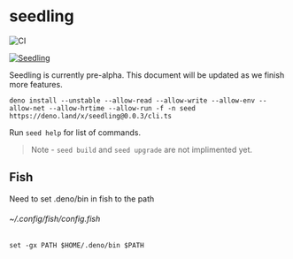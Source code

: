 # seedling

![CI](<https://github.com/use-seedling/seedling/workflows/CI%20(PULL%20REQUEST)/badge.svg>)

[![Seedling](https://img.shields.io/badge/available%20on-deno.land/x-orange.svg?style=for-the-badge&logo=deno&labelColor=black)](https://deno.land/x/seedling)

Seedling is currently pre-alpha. This document will be updated as we finish more features.

`deno install --unstable --allow-read --allow-write --allow-env --allow-net --allow-hrtime --allow-run -f -n seed https://deno.land/x/seedling@0.0.3/cli.ts`

Run `seed help` for list of commands.

> Note - `seed build` and `seed upgrade` are not implimented yet.

## Fish

Need to set .deno/bin in fish to the path

###### ~/.config/fish/config.fish

```
set -gx PATH $HOME/.deno/bin $PATH
```
